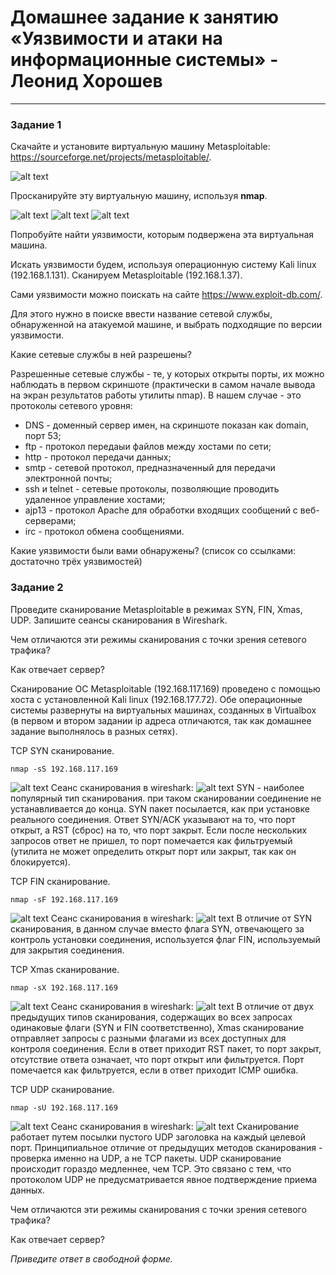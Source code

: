 # Домашнее задание к занятию «Уязвимости и атаки на информационные системы» - Леонид Хорошев


------

### Задание 1

Скачайте и установите виртуальную машину Metasploitable: https://sourceforge.net/projects/metasploitable/.

![alt text](https://github.com/LeonidKhoroshev/databases/blob/main/safety/safety1.4.png)

Просканируйте эту виртуальную машину, используя **nmap**.

![alt text](https://github.com/LeonidKhoroshev/databases/blob/main/safety/safety1.1.png)
![alt text](https://github.com/LeonidKhoroshev/databases/blob/main/safety/safety1.2.png)
![alt text](https://github.com/LeonidKhoroshev/databases/blob/main/safety/safety1.3.png)

Попробуйте найти уязвимости, которым подвержена эта виртуальная машина.

Искать уязвимости будем, используя операционную систему Kali linux (192.168.1.131). Сканируем Metasploitable (192.168.1.37).


Сами уязвимости можно поискать на сайте https://www.exploit-db.com/.

Для этого нужно в поиске ввести название сетевой службы, обнаруженной на атакуемой машине, и выбрать подходящие по версии уязвимости.

Какие сетевые службы в ней разрешены?

Разрешенные сетевые службы - те, у которых открыты порты, их можно наблюдать в первом скриншоте (практически в самом начале вывода на экран результатов работы утилиты nmap). В нашем случае - это протоколы сетевого уровня:
- DNS - доменный сервер имен, на скриншоте показан как domain, порт 53;
- ftp - протокол передаыи файлов между хостами по сети;
- http - протокол передачи данных;
- smtp - сетевой протокол, предназначенный для передачи электронной почты;
- ssh и telnet - сетевые протоколы, позволяющие проводить удаленное управление хостами;
- ajp13  - протокол Apache для обработки входящих сообщений с веб-серверами;
- irc - протокол обмена сообщениями. 

Какие уязвимости были вами обнаружены? (список со ссылками: достаточно трёх уязвимостей)
  

### Задание 2

Проведите сканирование Metasploitable в режимах SYN, FIN, Xmas, UDP. Запишите сеансы сканирования в Wireshark.

Чем отличаются эти режимы сканирования с точки зрения сетевого трафика?

Как отвечает сервер?

Сканирование ОС Metasploitable (192.168.117.169) проведено с помощью хоста с установленной Kali linux (192.168.177.72). Обе операционные системы развернуты на виртуальных машинах, созданных в Virtualbox (в первом и втором задании ip адреса отличаются, так как домашнее задание выполнялось в разных сетях).

TCP SYN сканирование. 
```
nmap -sS 192.168.117.169
```
![alt text](https://github.com/LeonidKhoroshev/databases/blob/main/safety/safety2.5.png)
Сеанс сканирования в wireshark:
![alt text](https://github.com/LeonidKhoroshev/databases/blob/main/safety/safety2.1.1.png)
SYN - наиболее популярный тип сканирования. при таком сканировании соединение не устанавливается до конца. SYN пакет посылается, как при установке реального соединения. Ответ SYN/ACK указывают на то, что порт открыт, а RST (сброс) на то, что порт закрыт. Если после нескольких запросов ответ не пришел, то порт помечается как фильтруемый (утилита не может определить открыт порт или закрыт, так как он блокируется). 

TCP FIN сканирование.
```
nmap -sF 192.168.117.169
```
![alt text](https://github.com/LeonidKhoroshev/databases/blob/main/safety/safety2.6.png)
Сеанс сканирования в wireshark:
![alt text](https://github.com/LeonidKhoroshev/databases/blob/main/safety/safety2.2.1.png)
В отличие от SYN сканирования, в данном случае вместо флага SYN, отвечающего за контроль установки соединения, используется  флаг FIN, используемый для закрытия соединения. 

TCP Xmas сканирование.
```
nmap -sX 192.168.117.169
```
![alt text](https://github.com/LeonidKhoroshev/databases/blob/main/safety/safety2.7.png)
Сеанс сканирования в wireshark:
![alt text](https://github.com/LeonidKhoroshev/databases/blob/main/safety/safety2.3.1.png)
В отличие от двух предыдущих типов сканирования, содержащих во всех запросах одинаковые флаги (SYN и FIN соответственно), Xmas сканирование отправляет запросы с разными флагами из всех доступных для контроля соединения. Если в ответ приходит RST пакет, то порт закрыт, отсутствие ответа означает, что порт открыт или фильтруется. Порт помечается как фильтруется, если в ответ приходит ICMP ошибка.

TCP UDP сканирование.
```
nmap -sU 192.168.117.169
```
![alt text](https://github.com/LeonidKhoroshev/databases/blob/main/safety/safety2.8.png)
Сеанс сканирования в wireshark:
![alt text](https://github.com/LeonidKhoroshev/databases/blob/main/safety/safety2.4.1.png)
Cканирование работает путем посылки пустого UDP заголовка на каждый целевой порт. Принципиальное отличие от предыдущих методов сканирования - проверка именно на UDP, а не TCP пакеты. UDP сканирование происходит гораздо медленнее, чем TCP. Это связано с тем, что протоколом UDP не предусматривается явное подтверждение приема данных. 



Чем отличаются эти режимы сканирования с точки зрения сетевого трафика?

Как отвечает сервер?

*Приведите ответ в свободной форме.*

